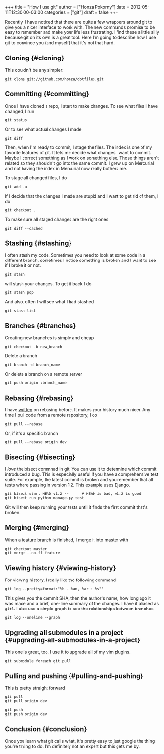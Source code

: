 +++
title = "How I use git"
author = ["Honza Pokorny"]
date = 2012-05-11T12:30:00-03:00
categories = ["git"]
draft = false
+++

Recently, I have noticed that there are quite a few wrappers around git to give
you a nicer interface to work with.  The new commands promise to be easy to
remember and make your life less frustrating.  I find these a little silly
because git on its own is a great tool.  Here I'm going to describe how I use
git to convince you (and myself) that it's not that hard.


## Cloning {#cloning}

This couldn't be any simpler:

```nil
git clone git://github.com/honza/dotfiles.git
```


## Committing {#committing}

Once I have cloned a repo, I start to make changes.  To see what files I have
changed, I run

```nil
git status
```

Or to see what actual changes I made

```nil
git diff
```

Then, when I'm ready to commit, I stage the files.  The index is one of my
favorite features of git.  It lets me decide what changes I want to commit.
Maybe I correct something as I work on something else.  Those things aren't
related so they shouldn't go into the same commit.  I grew up on Mercurial and
not having the index in Mercurial now really bothers me.

To stage all changed files, I do

```nil
git add -u
```

If I decide that the changes I made are stupid and I want to get rid of them, I
do

```nil
git checkout .
```

To make sure all staged changes are the right ones

```nil
git diff --cached
```


## Stashing {#stashing}

I often stash my code.  Sometimes you need to look at some code in a different
branch, sometimes I notice something is broken and I want to see if I broke it
or not.

```nil
git stash
```

will stash your changes.  To get it back I do

```nil
git stash pop
```

And also, often I will see what I had stashed

```nil
git stash list
```


## Branches {#branches}

Creating new branches is simple and cheap

```nil
git checkout -b new_branch
```

Delete a branch

```nil
git branch -d branch_name
```

Or delete a branch on a remote server

```nil
git push origin :branch_name
```


## Rebasing {#rebasing}

I have [written](http://honza.ca/2011/05/the-importance-of-git-rebase) on
rebasing before.  It makes your history much nicer.  Any time I pull code from
a remote repository, I do

```nil
git pull --rebase
```

Or, if it's a specific branch

```nil
git pull --rebase origin dev
```


## Bisecting {#bisecting}

I _love_ the bisect commnad in git.  You can use it to determine which commit
introduced a bug.  This is especially useful if you have a comprehensive test
suite.  For example, the latest commit is broken and you remember that all
tests where passing in version 1.2.  This example uses Django.

```nil
git bisect start HEAD v1.2 --      # HEAD is bad, v1.2 is good
git bisect run python manage.py test
```

Git will then keep running your tests until it finds the first commit that's
broken.


## Merging {#merging}

When a feature branch is finished, I merge it into master with

```nil
git checkout master
git merge --no-ff feature
```


## Viewing history {#viewing-history}

For viewing history, I really like the following command

```nil
git log --pretty=format:"%h - %an, %ar : %s"'
```

This gives you the commit SHA, then the author's name, how long ago it was made
and a brief, one-line summary of the changes.  I have it aliased as `gitl`.
I also use a simple graph to see the relationships between branches

```nil
git log --oneline --graph
```


## Upgrading all submodules in a project {#upgrading-all-submodules-in-a-project}

This one is great, too.  I use it to upgrade all of my vim plugins.

```nil
git submodule foreach git pull
```


## Pulling and pushing {#pulling-and-pushing}

This is pretty straight forward

```nil
git pull
git pull origin dev

git push
git push origin dev
```


## Conclusion {#conclusion}

Once you learn what git calls what, it's pretty easy to just google the thing
you're trying to do.  I'm definitely not an expert but this gets me by.
